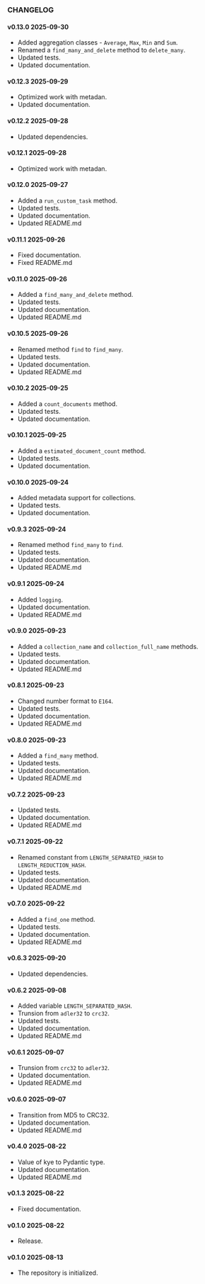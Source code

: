 ### CHANGELOG

#### v0.13.0 2025-09-30

- Added aggregation classes - `Average`, `Max`, `Min` and `Sum`.
- Renamed a `find_many_and_delete` method to `delete_many`.
- Updated tests.
- Updated documentation.

#### v0.12.3 2025-09-29

- Optimized work with metadan.
- Updated documentation.

#### v0.12.2 2025-09-28

- Updated dependencies.

#### v0.12.1 2025-09-28

- Optimized work with metadan.

#### v0.12.0 2025-09-27

- Added a `run_custom_task` method.
- Updated tests.
- Updated documentation.
- Updated README.md

#### v0.11.1 2025-09-26

- Fixed documentation.
- Fixed README.md

#### v0.11.0 2025-09-26

- Added a `find_many_and_delete` method.
- Updated tests.
- Updated documentation.
- Updated README.md

#### v0.10.5 2025-09-26

- Renamed method `find` to `find_many`.
- Updated tests.
- Updated documentation.
- Updated README.md

#### v0.10.2 2025-09-25

- Added a `count_documents` method.
- Updated tests.
- Updated documentation.

#### v0.10.1 2025-09-25

- Added a `estimated_document_count` method.
- Updated tests.
- Updated documentation.

#### v0.10.0 2025-09-24

- Added metadata support for collections.
- Updated tests.
- Updated documentation.

#### v0.9.3 2025-09-24

- Renamed method `find_many` to `find`.
- Updated tests.
- Updated documentation.
- Updated README.md

#### v0.9.1 2025-09-24

- Added `logging`.
- Updated documentation.
- Updated README.md

#### v0.9.0 2025-09-23

- Added a `collection_name` and `collection_full_name` methods.
- Updated tests.
- Updated documentation.
- Updated README.md

#### v0.8.1 2025-09-23

- Changed number format to `E164`.
- Updated tests.
- Updated documentation.
- Updated README.md

#### v0.8.0 2025-09-23

- Added a `find_many` method.
- Updated tests.
- Updated documentation.
- Updated README.md

#### v0.7.2 2025-09-23

- Updated tests.
- Updated documentation.
- Updated README.md

#### v0.7.1 2025-09-22

- Renamed constant from `LENGTH_SEPARATED_HASH` to `LENGTH_REDUCTION_HASH`.
- Updated tests.
- Updated documentation.
- Updated README.md

#### v0.7.0 2025-09-22

- Added a `find_one` method.
- Updated tests.
- Updated documentation.
- Updated README.md

#### v0.6.3 2025-09-20

- Updated dependencies.

#### v0.6.2 2025-09-08

- Added variable `LENGTH_SEPARATED_HASH`.
- Trunsion from `adler32` to `crc32`.
- Updated tests.
- Updated documentation.
- Updated README.md

#### v0.6.1 2025-09-07

- Trunsion from `crc32` to `adler32`.
- Updated documentation.
- Updated README.md

#### v0.6.0 2025-09-07

- Transition from MD5 to CRC32.
- Updated documentation.
- Updated README.md

#### v0.4.0 2025-08-22

- Value of kye to Pydantic type.
- Updated documentation.
- Updated README.md

#### v0.1.3 2025-08-22

- Fixed documentation.

#### v0.1.0 2025-08-22

- Release.

#### v0.1.0 2025-08-13

- The repository is initialized.
